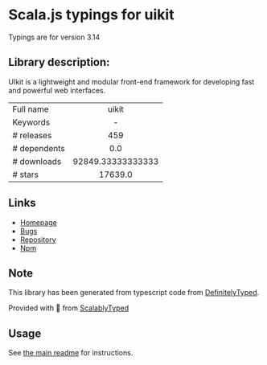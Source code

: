 
# Scala.js typings for uikit

Typings are for version 3.14

## Library description:
UIkit is a lightweight and modular front-end framework for developing fast and powerful web interfaces.

|                    |                 |
| ------------------ | :-------------: |
| Full name          | uikit |
| Keywords           | - |
| # releases         | 459 |
| # dependents       | 0.0 |
| # downloads        | 92849.33333333333 |
| # stars            | 17639.0 |

## Links
- [Homepage](https://getuikit.com)
- [Bugs](https://github.com/uikit/uikit/issues)
- [Repository](https://github.com/uikit/uikit)
- [Npm](https://www.npmjs.com/package/uikit)
    


## Note
This library has been generated from typescript code from [DefinitelyTyped](https://definitelytyped.org).

Provided with :purple_heart: from [ScalablyTyped](https://github.com/oyvindberg/ScalablyTyped)

## Usage
See [the main readme](../../readme.md) for instructions.


